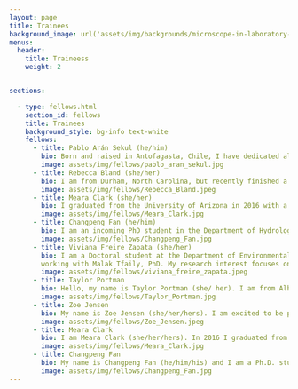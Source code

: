 ```yaml
---
layout: page
title: Trainees
background_image: url('assets/img/backgrounds/microscope-in-laboratory-P5S76HK.jpg')
menus:
  header:
    title: Traineess
    weight: 2


sections:

  - type: fellows.html
    section_id: fellows 
    title: Trainees
    background_style: bg-info text-white
    fellows:
      - title: Pablo Arán Sekul (he/him)
        bio: Born and raised in Antofagasta, Chile, I have dedicated all my university and work in the area of Microbiology and Microbial Ecology in extreme environments, specifically in the Atacama Desert, the desert where I grew up. My interest has always been to determine what microorganisms are in a specific environment and how they can survive harsh life conditions (for humans) using molecular and bioinformatics tools. I consider myself a lover of the desert and its secrets. I am an incoming PhD student working in the Saleska and Barberán labs.
        image: assets/img/fellows/pablo_aran_sekul.jpg
      - title: Rebecca Bland (she/her) 
        bio: I am from Durham, North Carolina, but recently finished a Master of Forestry and a Master of Arts in Religion at Yale University. I'll be starting a PhD in Ecology and Evolutionary Biology at the University of Arizona with Dr. Katrina Dlugosch this fall. I am interested in species invasion and rapid evolution, especially in the context of interspecific interaction. After three years being the "science person" in Divinity School, I also have a heart for science communication, and I enjoy making science understandable to diverse audiences. 
        image: assets/img/fellows/Rebecca_Bland.jpeg
      - title: Meara Clark (she/her)
        bio: I graduated from the University of Arizona in 2016 with a degree in Molecular and Cellular Biology. My first job after college was working as a research technician in the Baltrus Lab and my project studied the role of tailocins in microbe-microbe interactions. Currently, I am pursuing a MS in Natural Resources from the School of Natural Resources and the Environment and work with Dr. Laura Meredith studying the effects of drought on soil microbes. My research interests are focused on discovering the genetic mechanisms behind the complex interactions that exist in a microbial community. Then using that information to understand how these interactions fit into the larger picture of an ecosystem.
        image: assets/img/fellows/Meara_Clark.jpg
      - title: Changpeng Fan (he/him) 
        bio: I am an incoming PhD student in the Department of Hydrology and Atmospheric Science at the University of Arizona, advised by Dr. Yang Song. I am interested in climate and land feedback, focusing on the hydrology cycle, microbial-mediated soil carbon, nutrient cycle, and vegetation dynamics.
        image: assets/img/fellows/Changpeng_Fan.jpg
      - title: Viviana Freire Zapata (she/her)
        bio: I am a Doctoral student at the Department of Environmental Sciences at University of Arizona
        working with Malak Tfaily, PhD. My research interest focuses on understanding the role of biotic and abiotic interactions on ecosystems as a response to disturbance and/or stress. I am interested on the integration of multi-omics data to analyze the underlying processes on ecosystems such as arid soils, thawing permafrost peatlands and agricultural systems.
        image: assets/img/fellows/viviana_freire_zapata.jpeg
      - title: Taylor Portman
        bio: Hello, my name is Taylor Portman (she/ her). I am from Albuquerque, NM, and love all things outdoors! I completed my B.S. in biochemistry at the University of New Mexico where I did a senior research project on the impact of uranium mining legacy on root-associated fungal communities of the native grass Bouteloua gracilis. At the University of Arizona, I am pursuing a Master's in Environmental Science under the mentorship of Dr. Betsy Arnold and Dr. Malak Tfaily. I am interested in how fungi participate in the cycling of nutrients in an ecosystem and how these interactions shape the environment.
        image: assets/img/fellows/Taylor_Portman.jpg
      - title: Zoe Jensen
        bio: My name is Zoe Jensen (she/her/hers). I am excited to be pursuing a PhD in the Entomology and Insect Sciences GIDP at Uarizona with Dr. Matzkin as my NRT advisor. I received my bachelor’s degree at Cal Poly SLO in agriculture and plant sciences with a minor in biology. I hope to improve agricultural pest management techniques and global food stability through insect science and genetics. My pronouns are she/her.
        image: assets/img/fellows/Zoe_Jensen.jpeg
      - title: Meara Clark
        bio: I am Meara Clark (she/her/hers). In 2016 I graduated from the University of Arizona with a degree in Molecular and Cellular Biology. My first job after college was working as a research technician in the Baltrus Lab and my project studied the role of tailocins in microbe-microbe interactions. Currently, I am pursuing a MS in Natural Resources from the School of Natural Resources and the Environment and work with Dr. Laura Meredith studying the effects of drought on soil microbes. My research interests are focused on discovering the genetic mechanisms behind the complex interactions that exist in a microbial community. Then using that information to understand how these interactions fit into the larger picture of an ecosystem.
        image: assets/img/fellows/Meara_Clark.jpg
      - title: Changpeng Fan
        bio: My name is Changpeng Fan (he/him/his) and I am a Ph.D. student in the Dept. of Hydrology and Atmospheric Science at the University of Arizona, advised by Dr. Yang Song. I am interested in climate and land feedback, focusing on the hydrology cycle, microbial-mediated soil carbon, nutrient cycle, and vegetation dynamics.
        image: assets/img/fellows/Changpeng_Fan.jpg
---
```



